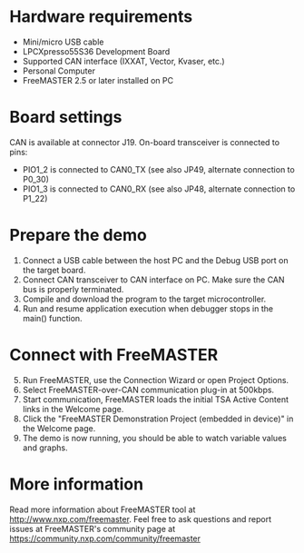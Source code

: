 Hardware requirements
=====================
- Mini/micro USB cable
- LPCXpresso55S36 Development Board
- Supported CAN interface (IXXAT, Vector, Kvaser, etc.)
- Personal Computer
- FreeMASTER 2.5 or later installed on PC

Board settings
============
CAN is available at connector J19. On-board transceiver is connected to pins:
- PIO1_2 is connected to CAN0_TX (see also JP49, alternate connection to P0_30)
- PIO1_3 is connected to CAN0_RX (see also JP48, alternate connection to P1_22)

Prepare the demo
===============
1.  Connect a USB cable between the host PC and the Debug USB port on the target board.
2.  Connect CAN transceiver to CAN interface on PC. Make sure the CAN bus is properly terminated.
3.  Compile and download the program to the target microcontroller.
4.  Run and resume application execution when debugger stops in the main() function.

Connect with FreeMASTER
=======================
5.  Run FreeMASTER, use the Connection Wizard or open Project Options.
6.  Select FreeMASTER-over-CAN communication plug-in at 500kbps.
7.  Start communication, FreeMASTER loads the initial TSA Active Content links in the Welcome page.
8.  Click the "FreeMASTER Demonstration Project (embedded in device)" in the Welcome page.
9.  The demo is now running, you should be able to watch variable values and graphs.

More information
================
Read more information about FreeMASTER tool at http://www.nxp.com/freemaster.
Feel free to ask questions and report issues at FreeMASTER's 
community page at https://community.nxp.com/community/freemaster